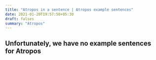 ```yaml
---
title: "Atropos in a sentence | Atropos example sentences"
date: 2021-01-20T19:57:50+05:30
draft: falses
summary: "Atropos"
---
```

## Unfortunately, we have no example sentences for Atropos                 
